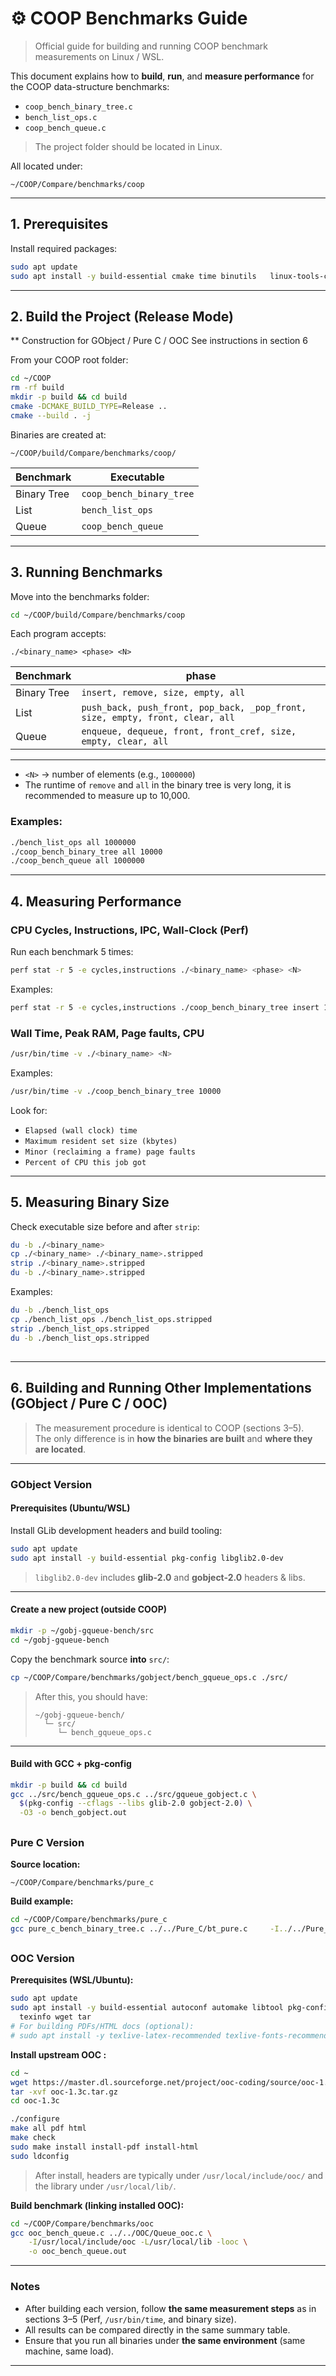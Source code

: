 # ⚙️ COOP Benchmarks Guide

> Official guide for building and running COOP benchmark measurements on Linux / WSL.

This document explains how to **build**, **run**, and **measure performance** for the COOP data-structure benchmarks:

- `coop_bench_binary_tree.c`
- `bench_list_ops.c`
- `coop_bench_queue.c`

> The project folder should be located in Linux.

All located under:
```
~/COOP/Compare/benchmarks/coop
```

---

##  1. Prerequisites

Install required packages:

```bash
sudo apt update
sudo apt install -y build-essential cmake time binutils   linux-tools-common linux-tools-generic
```

---

## 2. Build the Project (Release Mode)
** Construction for GObject / Pure C / OOC See instructions in section 6

From your COOP root folder:

```bash
cd ~/COOP
rm -rf build
mkdir -p build && cd build
cmake -DCMAKE_BUILD_TYPE=Release ..
cmake --build . -j
```

Binaries are created at:
```
~/COOP/build/Compare/benchmarks/coop/
```

| Benchmark | Executable |
|------------|-------------|
| Binary Tree | `coop_bench_binary_tree` |
| List        | `bench_list_ops` |
| Queue       | `coop_bench_queue` |

---

## 3. Running Benchmarks

Move into the benchmarks folder:

```bash
cd ~/COOP/build/Compare/benchmarks/coop
```

Each program accepts:
```
./<binary_name> <phase> <N>
```

| Benchmark | phase |
|------------|-------------|
| Binary Tree | `insert, remove, size, empty, all` |
| List        | `push_back, push_front, pop_back, _pop_front, size, empty, front, clear, all` |
| Queue       | `enqueue, dequeue, front, front_cref, size, empty, clear, all` |

---

- `<N>` → number of elements (e.g., `1000000`)
-  The runtime of `remove` and `all` in the binary tree is very long, it is recommended to measure up to 10,000.

### Examples:
```bash
./bench_list_ops all 1000000
./coop_bench_binary_tree all 10000
./coop_bench_queue all 1000000
```

---

## 4. Measuring Performance

### CPU Cycles, Instructions, IPC, Wall-Clock (Perf)

Run each benchmark 5 times:

```bash
perf stat -r 5 -e cycles,instructions ./<binary_name> <phase> <N>
```

Examples:
```bash
perf stat -r 5 -e cycles,instructions ./coop_bench_binary_tree insert 1000000
```

### Wall Time, Peak RAM, Page faults, CPU

```bash
/usr/bin/time -v ./<binary_name> <N>
```
Examples:
```bash
/usr/bin/time -v ./coop_bench_binary_tree 10000
```

Look for:
- `Elapsed (wall clock) time`
- `Maximum resident set size (kbytes)`
- `Minor (reclaiming a frame) page faults` 
- `Percent of CPU this job got`

---

## 5. Measuring Binary Size

Check executable size before and after `strip`:

```bash
du -b ./<binary_name>
cp ./<binary_name> ./<binary_name>.stripped
strip ./<binary_name>.stripped
du -b ./<binary_name>.stripped
```
Examples:
```bash
du -b ./bench_list_ops
cp ./bench_list_ops ./bench_list_ops.stripped
strip ./bench_list_ops.stripped
du -b ./bench_list_ops.stripped
```

## 


---

## 6. Building and Running Other Implementations (GObject / Pure C / OOC)

> The measurement procedure is identical to COOP (sections 3–5).  
> The only difference is in **how the binaries are built** and **where they are located**.

---

### GObject Version 

####  Prerequisites (Ubuntu/WSL)
Install GLib development headers and build tooling:
```bash
sudo apt update
sudo apt install -y build-essential pkg-config libglib2.0-dev
```
> `libglib2.0-dev` includes **glib-2.0** and **gobject-2.0** headers & libs.

---

####  Create a new project (outside COOP)
```bash
mkdir -p ~/gobj-gqueue-bench/src
cd ~/gobj-gqueue-bench
```

Copy the benchmark source **into** `src/`:
```bash
cp ~/COOP/Compare/benchmarks/gobject/bench_gqueue_ops.c ./src/
```

> After this, you should have:
> ```
> ~/gobj-gqueue-bench/
>   └─ src/
>      └─ bench_gqueue_ops.c
> ```

---

#### Build with GCC + pkg-config

```bash
mkdir -p build && cd build
gcc ../src/bench_gqueue_ops.c ../src/gqueue_gobject.c \
  $(pkg-config --cflags --libs glib-2.0 gobject-2.0) \
  -O3 -o bench_gobject.out
```
##

### Pure C Version

**Source location:**
```
~/COOP/Compare/benchmarks/pure_c
```

**Build example:**
```bash
cd ~/COOP/Compare/benchmarks/pure_c
gcc pure_c_bench_binary_tree.c ../../Pure_C/bt_pure.c     -I../../Pure_C -o bench_pure_c.out
```

##

### OOC Version

**Prerequisites (WSL/Ubuntu):**
```bash
sudo apt update
sudo apt install -y build-essential autoconf automake libtool pkg-config \
  texinfo wget tar
# For building PDFs/HTML docs (optional):
# sudo apt install -y texlive-latex-recommended texlive-fonts-recommended texlive-latex-extra
```

**Install upstream OOC :**
```bash
cd ~
wget https://master.dl.sourceforge.net/project/ooc-coding/source/ooc-1.3c.tar.gz
tar -xvf ooc-1.3c.tar.gz
cd ooc-1.3c

./configure
make all pdf html
make check
sudo make install install-pdf install-html
sudo ldconfig
```

> After install, headers are typically under `/usr/local/include/ooc/` and the library under `/usr/local/lib/`.

**Build benchmark (linking installed OOC):**
```bash
cd ~/COOP/Compare/benchmarks/ooc
gcc ooc_bench_queue.c ../../OOC/Queue_ooc.c \
    -I/usr/local/include/ooc -L/usr/local/lib -looc \
    -o ooc_bench_queue.out
```


---

### Notes
- After building each version, follow **the same measurement steps** as in sections 3–5 (Perf, `/usr/bin/time`, and binary size).  
- All results can be compared directly in the same summary table.  
- Ensure that you run all binaries under **the same environment** (same machine, same load).

---



